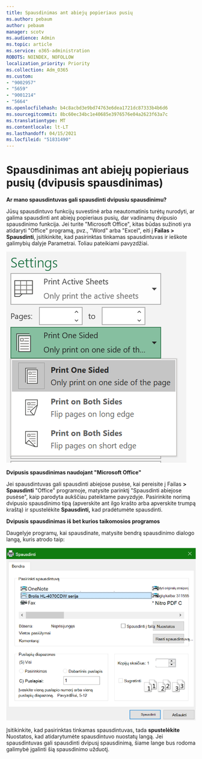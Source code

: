 ```yaml
---
title: Spausdinimas ant abiejų popieriaus pusių
ms.author: pebaum
author: pebaum
manager: scotv
ms.audience: Admin
ms.topic: article
ms.service: o365-administration
ROBOTS: NOINDEX, NOFOLLOW
localization_priority: Priority
ms.collection: Adm_O365
ms.custom:
- "9002957"
- "5659"
- "9001214"
- "5664"
ms.openlocfilehash: b4c8acbd3e9bd74763e6dea1721dc87333b4b6d6
ms.sourcegitcommit: 8bc60ec34bc1e40685e3976576e04a2623f63a7c
ms.translationtype: MT
ms.contentlocale: lt-LT
ms.lasthandoff: 04/15/2021
ms.locfileid: "51831490"
---
```

# <a name="printing-on-both-sides-of-paper-duplex-printing"></a>Spausdinimas ant abiejų popieriaus pusių (dvipusis spausdinimas)

**Ar mano spausdintuvas gali spausdinti dvipusiu spausdinimu?**

Jūsų spausdintuvo funkcijų suvestinė arba neautomatinis turėtų nurodyti, ar galima spausdinti ant abiejų popieriaus pusių, dar vadinamų dvipusio spausdinimo funkcija. Jei turite "Microsoft Office", kitas būdas sužinoti yra atidaryti "Office" programą, pvz., "Word" arba "Excel", eiti į **Failas > Spausdinti**, įsitikinkite, kad pasirinktas tinkamas spausdintuvas ir ieškote galimybių dalyje Parametrai. Toliau pateikiami pavyzdžiai. 

![Spausdintuvo parametrai](media/print-settings.png)

**Dvipusis spausdinimas naudojant "Microsoft Office"**

Jei spausdintuvas gali spausdinti abiejose pusėse, kai pereisite į Failas **> Spausdinti** "Office" programoje, matysite parinktį "Spausdinti abiejose pusėse", kaip parodyta aukščiau pateiktame pavyzdyje.  Pasirinkite norimą dvipusio spausdinimo tipą (apverskite ant ilgo krašto arba apverskite trumpą kraštą) ir spustelėkite **Spausdinti,** kad pradėtumėte spausdinti.

**Dvipusis spausdinimas iš bet kurios taikomosios programos**

Daugelyje programų, kai spausdinate, matysite bendrą spausdinimo dialogo langą, kuris atrodo taip: 

![Spausdinimo dialogo langas](media/print-dialog.png)

Įsitikinkite, kad pasirinktas tinkamas spausdintuvas, tada **spustelėkite** Nuostatos, kad atidarytumėte spausdintuvo nuostatų langą. Jei spausdintuvas gali spausdinti dvipusį spausdinimą, šiame lange bus rodoma galimybė įgalinti šią spausdinimo užduotį.
